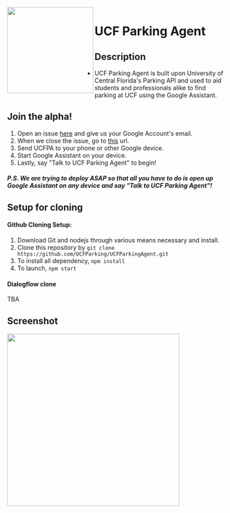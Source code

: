 <img src="https://d2juyu303oh9b6.cloudfront.net/image/beefdbdb52d5dd4ce450e8d3073fe426.jpg?&icq=80&sig=72fe947af6f4ca74c5068fb481e860c6" width="200" align="left" />

# UCF Parking Agent
## Description
 - UCF Parking Agent is built upon University of Central Florida's Parking API and used to aid students and professionals alike to find parking at UCF using the Google Assistant.

## Join the alpha!
 1. Open an issue [here](https://github.com/UCFParking/UCFParkingAgent/issues) and give us your Google Account's email.
 1. When we close the issue, go to [this](https://assistant.google.com/services/a/uid/000000112b90785e?hl=en) url.
 2. Send UCFPA to your phone or other Google device.
 3. Start Google Assistant on your device.
 4. Lastly, say "Talk to UCF Parking Agent" to begin!

##### P.S. We are trying to deploy ASAP so that all you have to do is open up Google Assistant on any device and say "Talk to UCF Parking Agent"!

## Setup for cloning
#### Github Cloning Setup:
1. Download Git and nodejs through various means necessary and install.
2. Clone this repository by `git clone https://github.com/UCFParking/UCFParkingAgent.git`
3. To install all dependency, `npm install`
4. To launch, `npm start`

#### Dialogflow clone
TBA

## Screenshot

<img src="https://i.imgur.com/U76HAmx.png" width="400" align="left" />
